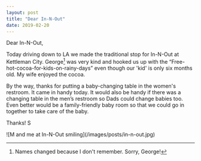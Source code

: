 ```yaml
---
layout: post
title: "Dear In-N-Out"
date: 2019-02-20
---
```


Dear In-N-Out,

Today driving down to LA we made the traditional stop for In-N-Out at Kettleman City. George[^1] was very kind and hooked us up with the “Free-hot-cocoa-for-kids-on-rainy-days” even though our 'kid' is only six months old. My wife enjoyed the cocoa.

By the way, thanks for putting a baby-changing table in the women's restroom. It came in handy today. It would also be handy if there was a changing table in the men’s restroom so Dads could change babies too. Even better would be a family-friendly baby room so that we could go in together to take care of the baby.

Thanks!
S

<span class="image fit">
![M and me at In-N-Out smiling](/images/posts/in-n-out.jpg)
</span>

[^1]: Names changed because I don't remember. Sorry, George!
